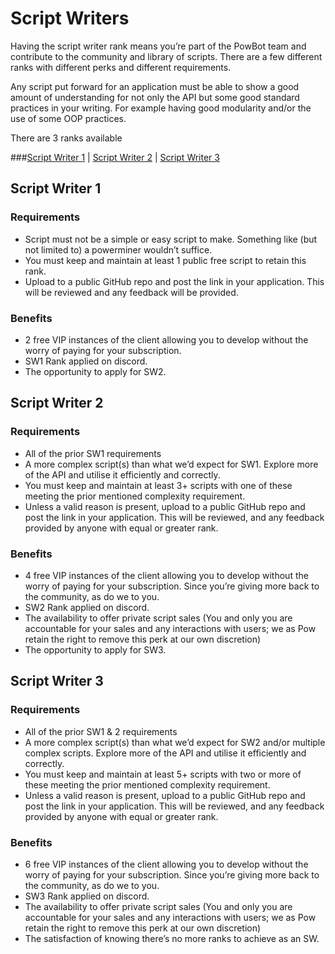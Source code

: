 # Script Writers

Having the script writer rank means you’re part of the PowBot team and contribute to the community and library of scripts. There are a few different ranks with different perks and different requirements.

Any script put forward for an application must be able to show a good amount of understanding for not only the API but some good standard practices in your writing. For example having  good modularity and/or the use of some OOP practices.

There are 3 ranks available

###[Script Writer 1](/Script_Writer_Ranks/ScriptWriterRanks?id=script-writer-1) | [Script Writer 2](/Script_Writer_Ranks/ScriptWriterRanks?id=script-writer-2) | [Script Writer 3](/Script_Writer_Ranks/ScriptWriterRanks?id=script-writer-3)

## Script Writer 1

### Requirements
-    Script must not be a simple or easy script to make. Something like (but not limited to) a powerminer wouldn’t suffice.
-    You must keep and maintain at least 1 public free script to retain this rank.
-    Upload to a public GitHub repo and post the link in your application. This will be reviewed and any feedback will be provided.
### Benefits
-    2 free VIP instances of the client allowing you to develop without the worry of paying for your subscription.
-    SW1 Rank applied on discord.
-    The opportunity to apply for SW2.

## Script Writer 2
### Requirements 
-    All of the prior SW1 requirements
-    A more complex script(s) than what we’d expect for SW1. Explore more of the API and utilise it efficiently and correctly.
-    You must keep and maintain at least 3+ scripts with one of these meeting the prior mentioned complexity requirement.
-    Unless a valid reason is present, upload to a public GitHub repo and post the link in your application. This will be reviewed, and any feedback provided by anyone with equal or greater rank.
### Benefits
- 4 free VIP instances of the client allowing you to develop without the worry of paying for your subscription. Since you’re giving more back to the community, as do we to you.
- SW2 Rank applied on discord.
- The availability to offer private script sales (You and only you are accountable for your sales and any interactions with users; we as Pow retain the right to remove this perk at our own discretion)
- The opportunity to apply for SW3.
 
## Script Writer 3
### Requirements
- All of the prior SW1 & 2 requirements
- A more complex script(s) than what we’d expect for SW2 and/or multiple complex scripts. Explore more of the API and utilise it efficiently and correctly.
- You must keep and maintain at least 5+ scripts with two or more of these meeting the prior mentioned complexity requirement.
- Unless a valid reason is present, upload to a public GitHub repo and post the link in your application. This will be reviewed, and any feedback provided by anyone with equal or greater rank.
 ### Benefits
- 6 free VIP instances of the client allowing you to develop without the worry of paying for your subscription. Since you’re giving more back to the community, as do we to you.
- SW3 Rank applied on discord.
- The availability to offer private script sales (You and only you are accountable for your sales and any interactions with users; we as Pow retain the right to remove this perk at our own discretion)
- The satisfaction of knowing there’s no more ranks to achieve as an SW.